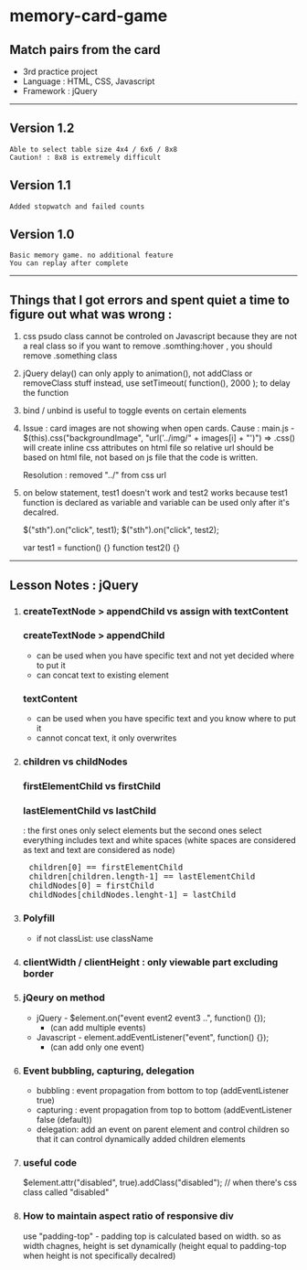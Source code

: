 # memory-card-game
## Match pairs from the card
- 3rd practice project
- Language : HTML, CSS, Javascript
- Framework : jQuery

--- 
## Version 1.2
    Able to select table size 4x4 / 6x6 / 8x8
    Caution! : 8x8 is extremely difficult

## Version 1.1
    Added stopwatch and failed counts

## Version 1.0
    Basic memory game. no additional feature
    You can replay after complete

---

## Things that I got errors and spent quiet a time to figure out what was wrong :

1. css psudo class cannot be controled on Javascript because they are not a real class
 so if you want to remove .somthing:hover , you should remove .something class

2. jQuery delay() can only apply to animation(), not addClass or removeClass stuff
 instead, use setTimeout( function(), 2000 ); to delay the function

3. bind / unbind is useful to toggle events on certain elements

4. Issue : card images are not showing when open cards.
    Cause : main.js - $(this).css("backgroundImage", "url('../img/" + images[i] + "')")
    => .css() will create inline css attributes on html file so relative url should be based on html file, not based on js file that the code is written.

    Resolution : removed "../" from css url

5. on below statement, test1 doesn't work and test2 works because test1 function is declared as variable and variable can be used only after it's decalred.
    
    $("sth").on("click", test1);
    $("sth").on("click", test2);
    
    var test1 = function() {} 
    function test2() {}


---

## Lesson Notes : jQuery

1. ### createTextNode > appendChild vs assign with textContent
 
    ### createTextNode > appendChild
    - can be used when you have specific text and not yet decided where to put it
    - can concat text to existing element

    ### textContent
    - can be used when you have specific text and you know where to put it
    - cannot concat text, it only overwrites

2. 
    ### children vs childNodes 
    ### firstElementChild vs firstChild
    ### lastElementChild vs lastChild

    : the first ones only select elements but the second ones select everything includes text and white spaces
 (white spaces are considered as text and text are considered as node)

<pre>
    children[0] == firstElementChild
    children[children.length-1] == lastElementChild
    childNodes[0] = firstChild
    childNodes[childNodes.lenght-1] = lastChild
</pre>

3. ### Polyfill
    - if not classList: use className

4. ### clientWidth / clientHeight : only viewable part excluding border

5. ### jQeury on method
    - jQuery - $element.on("event event2 event3 ..", function() {});
        - (can add multiple events)
    - Javascript - element.addEventListener("event", function() {});
        - (can add only one event)

6. ### Event bubbling, capturing, delegation
    - bubbling : event propagation from bottom to top (addEventListener true)
    - capturing : event propagation from top to bottom  (addEventListener false (default))
    - delegation: add an event on parent element and control children so that it can control dynamically added children elements

7. ### useful code
    $element.attr("disabled", true).addClass("disabled");       // when there's css class called "disabled"

8. ### How to maintain aspect ratio of responsive div
    use "padding-top" - padding top is calculated based on width. so as width chagnes, height is set dynamically (height equal to padding-top when height is not specifically decalred)